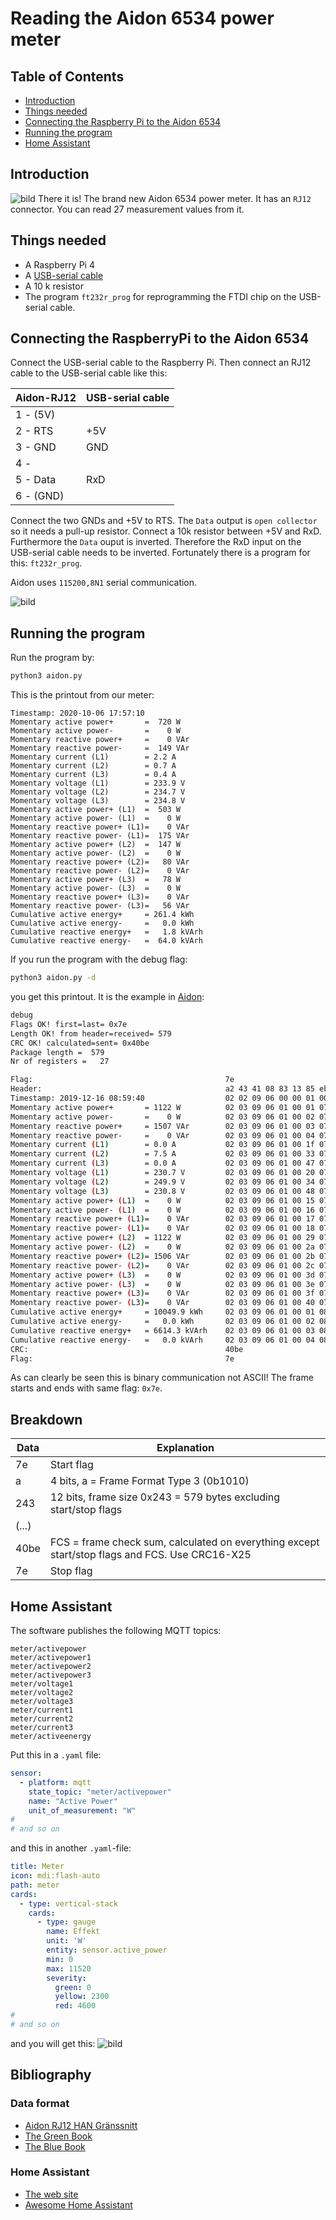 # Reading the Aidon 6534 power meter

## Table of Contents

* [Introduction](#introduction)
* [Things needed](#things-needed)
* [Connecting the Raspberry Pi to the Aidon 6534](#connecting-the-raspberrypi-to-the-aidon-6534)
* [Running the program](#running-the-program)
* [Home Assistant](#home-assistant)

## Introduction 
![bild](bilder/aidon.jpg)
There it is! The brand new Aidon 6534 power meter. It has an `RJ12` connector. You can read 27 measurement values from it.

## Things needed
- A Raspberry Pi 4
- A [USB-serial cable](https://www.kjell.com/se/produkter/el-verktyg/arduino/moduler/luxorparts-usb-till-seriell-adapter-for-arduino-p88064)
- A 10 k resistor
- The program `ft232r_prog` for reprogramming the FTDI chip on the USB-serial cable.

## Connecting the RaspberryPi to the Aidon 6534
Connect the USB-serial cable to the Raspberry Pi. 
Then connect an RJ12 cable to the USB-serial cable like this:

| Aidon-RJ12       |  USB-serial cable  |
| ----             | ----           |
| 1 - (5V)         |                |
| 2 - RTS          | +5V            |
| 3 - GND          | GND            |
| 4 -              |                |
| 5 - Data         | RxD            |
| 6 - (GND)        |                |

Connect the two GNDs and +5V to RTS. The `Data` output is `open collector` so it needs a pull-up resistor. Connect a 10k resistor between +5V and RxD. 
Furthermore the `Data` ouput is inverted. Therefore the RxD input on the USB-serial cable needs to be inverted. Fortunately there is a program for this: `ft232r_prog`.

Aidon uses `115200,8N1` serial communication. 

![bild](bilder/kjell.jpg)

## Running the program
Run the program by:
```bash
python3 aidon.py
```
This is the printout from our meter:
```
Timestamp: 2020-10-06 17:57:10
Momentary active power+       =  720 W
Momentary active power-       =    0 W
Momentary reactive power+     =    0 VAr
Momentary reactive power-     =  149 VAr
Momentary current (L1)        = 2.2 A
Momentary current (L2)        = 0.7 A
Momentary current (L3)        = 0.4 A
Momentary voltage (L1)        = 233.9 V
Momentary voltage (L2)        = 234.7 V
Momentary voltage (L3)        = 234.8 V
Momentary active power+ (L1)  =  503 W
Momentary active power- (L1)  =    0 W
Momentary reactive power+ (L1)=    0 VAr
Momentary reactive power- (L1)=  175 VAr
Momentary active power+ (L2)  =  147 W
Momentary active power- (L2)  =    0 W
Momentary reactive power+ (L2)=   80 VAr
Momentary reactive power- (L2)=    0 VAr
Momentary active power+ (L3)  =   78 W
Momentary active power- (L3)  =    0 W
Momentary reactive power+ (L3)=    0 VAr
Momentary reactive power- (L3)=   56 VAr
Cumulative active energy+     = 261.4 kWh
Cumulative active energy-     =   0.0 kWh
Cumulative reactive energy+   =   1.8 kVArh
Cumulative reactive energy-   =  64.0 kVArh
```

If you run the program with the debug flag:
```bash
python3 aidon.py -d
```
you get this printout. It is the example in [Aidon](dokument/Aidon.pdf):
```bash
debug
Flags OK! first=last= 0x7e
Length OK! from header=received= 579
CRC OK! calculated=sent= 0x40be
Package length =  579
Nr of registers =   27

Flag:                                           7e 
Header:                                         a2 43 41 08 83 13 85 eb e6 e7 00 0f 40 00 00 00 00 01 1b 
Timestamp: 2019-12-16 08:59:40                  02 02 09 06 00 00 01 00 00 ff 09 0c 07 e3 0c 10 01 07 3b 28 ff 80 00 ff 
Momentary active power+       = 1122 W          02 03 09 06 01 00 01 07 00 ff 06 00 00 04 62 02 02 0f 00 16 1b 
Momentary active power-       =    0 W          02 03 09 06 01 00 02 07 00 ff 06 00 00 00 00 02 02 0f 00 16 1b 
Momentary reactive power+     = 1507 VAr        02 03 09 06 01 00 03 07 00 ff 06 00 00 05 e3 02 02 0f 00 16 1d 
Momentary reactive power-     =    0 VAr        02 03 09 06 01 00 04 07 00 ff 06 00 00 00 00 02 02 0f 00 16 1d 
Momentary current (L1)        = 0.0 A           02 03 09 06 01 00 1f 07 00 ff 10 00 00 02 02 0f ff 16 21 
Momentary current (L2)        = 7.5 A           02 03 09 06 01 00 33 07 00 ff 10 00 4b 02 02 0f ff 16 21 
Momentary current (L3)        = 0.0 A           02 03 09 06 01 00 47 07 00 ff 10 00 00 02 02 0f ff 16 21 
Momentary voltage (L1)        = 230.7 V         02 03 09 06 01 00 20 07 00 ff 12 09 03 02 02 0f ff 16 23 
Momentary voltage (L2)        = 249.9 V         02 03 09 06 01 00 34 07 00 ff 12 09 c3 02 02 0f ff 16 23 
Momentary voltage (L3)        = 230.8 V         02 03 09 06 01 00 48 07 00 ff 12 09 04 02 02 0f ff 16 23 
Momentary active power+ (L1)  =    0 W          02 03 09 06 01 00 15 07 00 ff 06 00 00 00 00 02 02 0f 00 16 1b 
Momentary active power- (L1)  =    0 W          02 03 09 06 01 00 16 07 00 ff 06 00 00 00 00 02 02 0f 00 16 1b 
Momentary reactive power+ (L1)=    0 VAr        02 03 09 06 01 00 17 07 00 ff 06 00 00 00 00 02 02 0f 00 16 1d 
Momentary reactive power- (L1)=    0 VAr        02 03 09 06 01 00 18 07 00 ff 06 00 00 00 00 02 02 0f 00 16 1d 
Momentary active power+ (L2)  = 1122 W          02 03 09 06 01 00 29 07 00 ff 06 00 00 04 62 02 02 0f 00 16 1b 
Momentary active power- (L2)  =    0 W          02 03 09 06 01 00 2a 07 00 ff 06 00 00 00 00 02 02 0f 00 16 1b 
Momentary reactive power+ (L2)= 1506 VAr        02 03 09 06 01 00 2b 07 00 ff 06 00 00 05 e2 02 02 0f 00 16 1d 
Momentary reactive power- (L2)=    0 VAr        02 03 09 06 01 00 2c 07 00 ff 06 00 00 00 00 02 02 0f 00 16 1d 
Momentary active power+ (L3)  =    0 W          02 03 09 06 01 00 3d 07 00 ff 06 00 00 00 00 02 02 0f 00 16 1b 
Momentary active power- (L3)  =    0 W          02 03 09 06 01 00 3e 07 00 ff 06 00 00 00 00 02 02 0f 00 16 1b 
Momentary reactive power+ (L3)=    0 VAr        02 03 09 06 01 00 3f 07 00 ff 06 00 00 00 00 02 02 0f 00 16 1d 
Momentary reactive power- (L3)=    0 VAr        02 03 09 06 01 00 40 07 00 ff 06 00 00 00 00 02 02 0f 00 16 1d 
Cumulative active energy+     = 10049.9 kWh     02 03 09 06 01 00 01 08 00 ff 06 00 99 59 86 02 02 0f 00 16 1e 
Cumulative active energy-     =   0.0 kWh       02 03 09 06 01 00 02 08 00 ff 06 00 00 00 08 02 02 0f 00 16 1e 
Cumulative reactive energy+   = 6614.3 kVArh    02 03 09 06 01 00 03 08 00 ff 06 00 64 ed 4b 02 02 0f 00 16 20 
Cumulative reactive energy-   =   0.0 kVArh     02 03 09 06 01 00 04 08 00 ff 06 00 00 00 05 02 02 0f 00 16 20 
CRC:                                            40be
Flag:                                           7e
```
As can clearly be seen this is binary communication not ASCII! The frame starts and ends with same flag: `0x7e`.

## Breakdown
| Data        |  Explanation  |
| ----        | ----           |
| 7e          |  Start flag         |
| a           |  4 bits,  a = Frame Format Type 3 (0b1010)
| 243         | 12 bits, frame size 0x243 = 579 bytes excluding start/stop flags  
| (...)       |                |
|  40be       | FCS = frame check sum, calculated on everything except start/stop flags and FCS. Use CRC16-X25 |
| 7e          | Stop flag      |


## Home Assistant

The software publishes the following MQTT topics:

```
meter/activepower
meter/activepower1
meter/activepower2
meter/activepower3
meter/voltage1
meter/voltage2
meter/voltage3
meter/current1
meter/current2
meter/current3
meter/activeenergy
```

Put this in a `.yaml` file:
```yaml
sensor:
  - platform: mqtt
    state_topic: "meter/activepower"
    name: "Active Power"
    unit_of_measurement: "W"
#
# and so on
```
and this in another `.yaml`-file:
```yaml
title: Meter
icon: mdi:flash-auto
path: meter
cards:
  - type: vertical-stack
    cards:
      - type: gauge
        name: Effekt
        unit: 'W'
        entity: sensor.active_power
        min: 0
        max: 11520
        severity:
          green: 0
          yellow: 2300
          red: 4600
# 
# and so on
```
and you will get this:
![bild](bilder/Homeassistant.JPG)

## Bibliography
### Data format
* [Aidon RJ12 HAN Gränssnitt](dokument/Aidon.pdf)
* [The Green Book](https://www.dlms.com/files/Green_Book_Edition_9-Excerpt.pdf)
* [The Blue Book](https://www.dlms.com/files/Blue_Book_Edition_13-Excerpt.pdf)
### Home Assistant
* [The web site](https://www.home-assistant.io/)
* [Awesome Home Assistant](https://github.com/isabellaalstrom/home-assistant-config)


